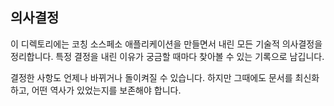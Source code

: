## 의사결정

이 디렉토리에는 코칭 소스페소 애플리케이션을 만들면서 내린 모든 기술적 의사결정을 정리합니다. 특정 결정을 내린 이유가 궁금할 때마다 찾아볼 수 있는 기록으로 남깁니다.

결정한 사항도 언제나 바뀌거나 돌이켜질 수 있습니다. 하지만 그때에도 문서를 최신화하고, 어떤 역사가 있었는지를 보존해야 합니다.